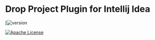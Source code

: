 # Drop Project Plugin for Intellij Idea

[![version](https://plugins.jetbrains.com/plugin/21870-drop-project)

[![Apache License](https://img.shields.io/badge/license-Apache%20License%202.0-blue.svg)](http://www.apache.org/licenses/LICENSE-2.0)

